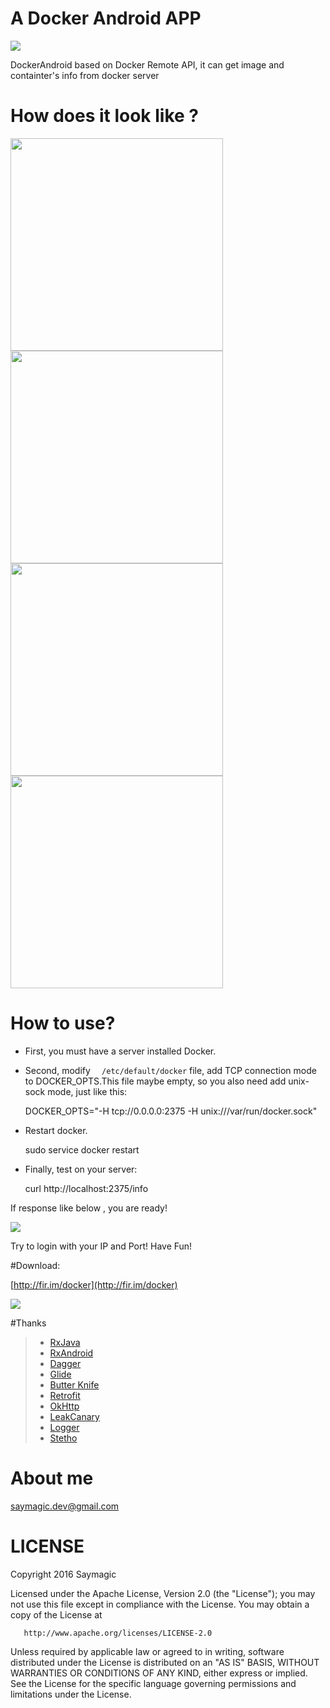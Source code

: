 # A Docker Android APP


![](img/logo.png)

DockerAndroid based on Docker Remote API, it can get image and containter's info from docker server

# How does it look like ?

<img src="img/Screenshot_2016-03-03-10-51-39.png" width="340" />
<img src="img/Screenshot_2016-03-03-10-51-51.png" width="340" />

<img src="img/Screenshot_2016-03-03-10-51-55.png" width="340" />
<img src="img/Screenshot_2016-03-03-10-52-28.png" width="340" />


# How to use?

* First, you must have a server installed Docker.
* Second, modify `  /etc/default/docker` file, add TCP connection mode to DOCKER_OPTS.This file maybe empty, so you also need add unix-sock mode, just like this:

	 DOCKER_OPTS="-H tcp://0.0.0.0:2375 -H unix:///var/run/docker.sock"
* Restart docker.
	
	 sudo service docker restart

* Finally, test on your server: 
	
	curl http://localhost:2375/info

If response like below , you are ready!

![](img/image_20160303102658.png)

Try to login with your IP and Port! Have Fun!

#Download:

[http://fir.im/docker](http://fir.im/docker)

![](img/qrcode.png)

#Thanks 
>* [RxJava](https://github.com/ReactiveX/RxJava)
>* [RxAndroid](https://github.com/ReactiveX/RxAndroid) 
>* [Dagger](https://github.com/square/dagger)
>* [Glide](https://github.com/bumptech/glide)
>* [Butter Knife](https://github.com/JakeWharton/butterknife)
>* [Retrofit](https://github.com/square/retrofit)
>* [OkHttp](https://github.com/square/okhttp)
>* [LeakCanary](https://github.com/square/leakcanary)
>* [Logger](https://github.com/orhanobut/logger)
>* [Stetho ](https://github.com/facebook/stetho)

# About me

saymagic.dev@gmail.com

# LICENSE

   Copyright 2016 Saymagic

   Licensed under the Apache License, Version 2.0 (the "License");
   you may not use this file except in compliance with the License.
   You may obtain a copy of the License at

       http://www.apache.org/licenses/LICENSE-2.0

   Unless required by applicable law or agreed to in writing, software
   distributed under the License is distributed on an "AS IS" BASIS,
   WITHOUT WARRANTIES OR CONDITIONS OF ANY KIND, either express or implied.
   See the License for the specific language governing permissions and
   limitations under the License.
